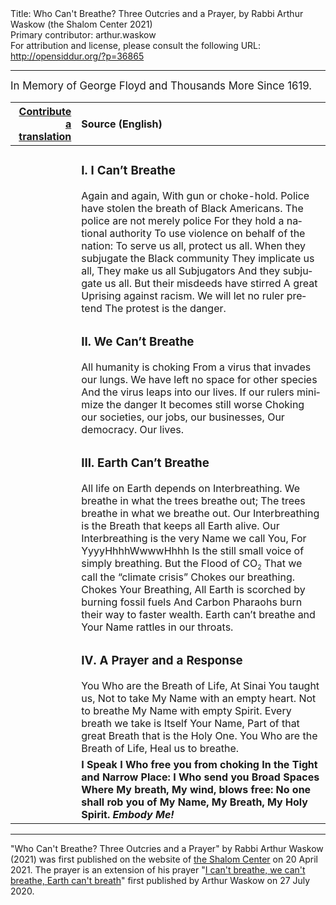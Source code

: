 <html>
<head></head>
<body>
Title: Who Can't Breathe? Three Outcries and a Prayer, by Rabbi Arthur Waskow (the Shalom Center 2021)<br />
Primary contributor: arthur.waskow<br />
For attribution and license, please consult the following URL: <a href="http://opensiddur.org/?p=36865">http://opensiddur.org/?p=36865</a>
<p />
<hr />

<div class="english" lang="en" style="font-size: 1.2em;">
In Memory of George Floyd and Thousands More Since 1619. 
</div>

</hr>

<table style="margin-left: auto;margin-right: auto;" class="draggable">
<thead><tr><th id="x" style="text-align: right;"><a href="/contributing/upload/">Contribute a translation</a></th><th style="text-align: left;">Source (English)</th></tr></thead>
<tbody>
<tr><td style="vertical-align:top;">
<div class="liturgy" lang="he">

</span></div></td>
 
<td style="vertical-align:top;">
<div class="english" lang="en">
<h3>I. I Can’t Breathe</h3>
Again and again,
With gun or choke-hold.
Police have stolen the breath of Black Americans.
The police are not merely police
For they hold a national authority
To use violence on behalf of the nation:
To serve us all, protect us all.
When they subjugate the Black community
They implicate us all,
They make us all Subjugators
And they subjugate us all.
But their misdeeds have stirred
A great Uprising against racism.
We will let no ruler pretend
The protest is the danger.
</div></td></tr>


<tr><td style="vertical-align:top;">
<div class="liturgy" lang="he">

</span></div></td>
 
<td style="vertical-align:top;">
<div class="english" lang="en">
<h3>II. We Can’t Breathe</h3>
All humanity is choking
From a virus that invades our lungs.
We have left no space for other species
And the virus leaps into our lives.
If our rulers minimize the danger
It becomes still worse
Choking our societies, our jobs, our businesses,
Our democracy. Our lives. 
</div></td></tr>


<tr><td style="vertical-align:top;">
<div class="liturgy" lang="he">

</span></div></td>
 
<td style="vertical-align:top;">
<div class="english" lang="en">
<h3>III. Earth Can’t Breathe</h3>
All life on Earth depends on Interbreathing.
We breathe in what the trees breathe out;
The trees breathe in what we breathe out.
Our Interbreathing is the Breath that keeps all Earth alive.
Our Interbreathing is the very Name we call You,
For YyyyHhhhWwwwHhhh
Is the still small voice of simply breathing.
But the Flood of CO<sub style="font-size: x-small;">2</sub>
That we call the “climate crisis” 
Chokes our breathing.
Chokes Your Breathing,
All Earth is scorched by burning fossil fuels
And Carbon Pharaohs burn their way to faster wealth.
Earth can’t breathe and Your Name rattles in our throats.
</div></td></tr>


<tr><td style="vertical-align:top;">
<div class="liturgy" lang="he">

</span></div></td>
 
<td style="vertical-align:top;">
<div class="english" lang="en">
<h3>IV. A Prayer and a Response</h3> 
You Who are the Breath of Life,
At Sinai You taught us,
Not to take My Name with an empty heart.
Not to breathe My Name with empty Spirit.
Every breath we take
is Itself Your Name,
Part of that great Breath that is the Holy One.
You Who are the Breath of Life,
Heal us to breathe.
</div></td></tr>


<tr><td style="vertical-align:top;">
<div class="liturgy" lang="he">

</span></div></td>
 
<td style="vertical-align:top;">
<div class="english" lang="en">
<strong>I Speak 
I Who free you from choking
In the Tight and Narrow Place:
I Who send you Broad Spaces
Where My breath,
My wind, blows free:
No one shall rob you of My Name,
My Breath, My Holy Spirit.
<em>Embody Me!</em></strong>
</div></td></tr>
</tbody></table>

<hr />

"Who Can't Breathe? Three Outcries and a Prayer" by Rabbi Arthur Waskow (2021) was first published on the website of <a href="https://theshalomcenter.org/who-cant-breathe-three-outcries-and-prayer">the Shalom Center</a> on 20 April 2021. The prayer is an extension of his prayer "<a href="/?p=33691">I can't breathe, we can't breathe, Earth can't breath</a>" first published by Arthur Waskow on 27 July 2020.

&nbsp;
</body>
</html>